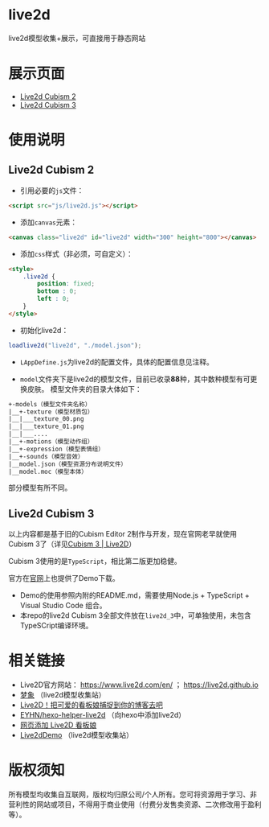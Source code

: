 # live2d
live2d模型收集+展示，可直接用于静态网站

# 展示页面
* [Live2d Cubism 2](https://imuncle.github.io/live2d)
* [Live2d Cubism 3](https://imuncle.github.io/live2d/live2d_3)

# 使用说明
## Live2d Cubism 2
* 引用必要的`js`文件：
```html
<script src="js/live2d.js"></script>
```
* 添加`canvas`元素：
```html
<canvas class="live2d" id="live2d" width="300" height="800"></canvas>
```
* 添加`css`样式（非必须，可自定义）：
```html
<style>
    .live2d {
        position: fixed;
        bottom : 0;
        left : 0;
    }
</style>
```
* 初始化live2d：
```js
loadlive2d("live2d", "./model.json");
```

* `LAppDefine.js`为live2d的配置文件，具体的配置信息见注释。

* `model`文件夹下是live2d的模型文件，目前已收录**88**种，其中数种模型有可更换皮肤。
模型文件夹的目录大体如下：
```txt
+-models（模型文件夹名称）
|__+-texture（模型材质包）
|__|___texture_00.png
|__|___texture_01.png
|__|___....
|__+-motions（模型动作组）
|__+-expression（模型表情组）
|__+-sounds（模型音效）
|__model.json（模型资源分布说明文件）
|__model.moc（模型本体）
```
部分模型有所不同。
## Live2d Cubism 3
以上内容都是基于旧的Cubism Editor 2制作与开发，现在官网老早就使用Cubism 3了（详见[Cubism 3 | Live2D](https://www.live2d.com/en/products/cubism3)）

Cubism 3使用的是`TypeScript`，相比第二版更加稳健。

官方在[官网](https://live2d.github.io)上也提供了Demo下载。

* Demo的使用参照内附的README.md，需要使用Node.js + TypeScript + Visual Studio Code 组合。
* 本repo的live2d Cubism 3全部文件放在`live2d_3`中，可单独使用，未包含TypeSCript编译环境。

# 相关链接
* Live2D官方网站： https://www.live2d.com/en/ ； https://live2d.github.io
* [梦象](https://mx-model.ga/) （live2d模型收集站）
* [Live2D！把可爱的看板娘捕捉到你的博客去吧](https://haremu.com/p/205)
* [EYHN/hexo-helper-live2d](https://github.com/EYHN/hexo-helper-live2d) （向hexo中添加live2d）
* [网页添加 Live2D 看板娘](https://www.fghrsh.net/post/123.html)
* [Live2dDemo](https://github.com/summerscar/live2dDemo) （live2d模型收集站）

# 版权须知
所有模型均收集自互联网，版权均归原公司/个人所有。您可将资源用于学习、非营利性的网站或项目，不得用于商业使用（付费分发售卖资源、二次修改用于盈利等）。